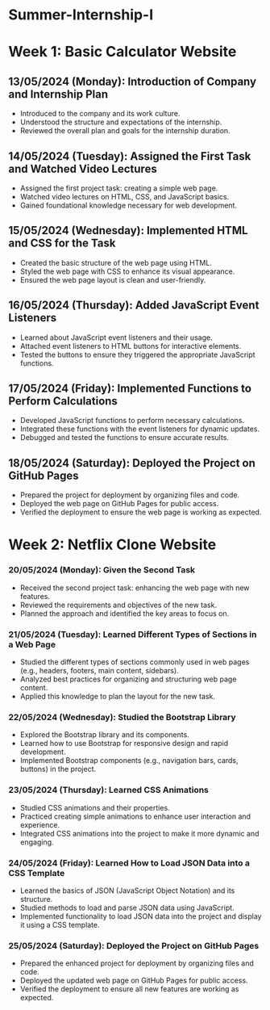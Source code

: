 # Summer-Internship-I
# Week 1: Basic Calculator Website

## 13/05/2024 (Monday): Introduction of Company and Internship Plan
- Introduced to the company and its work culture.
- Understood the structure and expectations of the internship.
- Reviewed the overall plan and goals for the internship duration.

## 14/05/2024 (Tuesday): Assigned the First Task and Watched Video Lectures
- Assigned the first project task: creating a simple web page.
- Watched video lectures on HTML, CSS, and JavaScript basics.
- Gained foundational knowledge necessary for web development.

## 15/05/2024 (Wednesday): Implemented HTML and CSS for the Task
- Created the basic structure of the web page using HTML.
- Styled the web page with CSS to enhance its visual appearance.
- Ensured the web page layout is clean and user-friendly.

## 16/05/2024 (Thursday): Added JavaScript Event Listeners
- Learned about JavaScript event listeners and their usage.
- Attached event listeners to HTML buttons for interactive elements.
- Tested the buttons to ensure they triggered the appropriate JavaScript functions.

## 17/05/2024 (Friday): Implemented Functions to Perform Calculations
- Developed JavaScript functions to perform necessary calculations.
- Integrated these functions with the event listeners for dynamic updates.
- Debugged and tested the functions to ensure accurate results.

## 18/05/2024 (Saturday): Deployed the Project on GitHub Pages
- Prepared the project for deployment by organizing files and code.
- Deployed the web page on GitHub Pages for public access.
- Verified the deployment to ensure the web page is working as expected.

# Week 2: Netflix Clone Website

### 20/05/2024 (Monday): Given the Second Task
- Received the second project task: enhancing the web page with new features.
- Reviewed the requirements and objectives of the new task.
- Planned the approach and identified the key areas to focus on.

### 21/05/2024 (Tuesday): Learned Different Types of Sections in a Web Page
- Studied the different types of sections commonly used in web pages (e.g., headers, footers, main content, sidebars).
- Analyzed best practices for organizing and structuring web page content.
- Applied this knowledge to plan the layout for the new task.

### 22/05/2024 (Wednesday): Studied the Bootstrap Library
- Explored the Bootstrap library and its components.
- Learned how to use Bootstrap for responsive design and rapid development.
- Implemented Bootstrap components (e.g., navigation bars, cards, buttons) in the project.

### 23/05/2024 (Thursday): Learned CSS Animations
- Studied CSS animations and their properties.
- Practiced creating simple animations to enhance user interaction and experience.
- Integrated CSS animations into the project to make it more dynamic and engaging.

### 24/05/2024 (Friday): Learned How to Load JSON Data into a CSS Template
- Learned the basics of JSON (JavaScript Object Notation) and its structure.
- Studied methods to load and parse JSON data using JavaScript.
- Implemented functionality to load JSON data into the project and display it using a CSS template.

### 25/05/2024 (Saturday): Deployed the Project on GitHub Pages
- Prepared the enhanced project for deployment by organizing files and code.
- Deployed the updated web page on GitHub Pages for public access.
- Verified the deployment to ensure all new features are working as expected.
